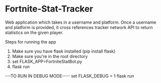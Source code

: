 # Fortnite-Stat-Tracker
Web application which takes in a username and platform. Once a username and platform is provided, it cross references tracker network API to return statistics on the given player. 

Steps for running the app
1) Make sure you have flask installed
    (pip install flask)
2) Make sure you're in the root directory
3) set FLASK_APP=FortniteStatBot.py
4) flask run

---TO RUN IN DEBUG MODE----
set FLASK_DEBUG = 1
flask run
